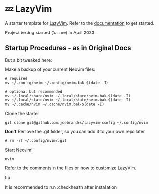 # 💤 LazyVim

A starter template for [LazyVim](https://github.com/LazyVim/LazyVim).
Refer to the [documentation](https://lazyvim.github.io/installation) to get started.

Project testing started (for me) in April 2023.

## Startup Procedures - as in Original Docs

But a bit tweaked here:

Make a backup of your current Neovim files:

```
# required
mv ~/.config/nvim ~/.config/nvim.bak-$(date -I)
  
# optional but recommended
mv ~/.local/share/nvim ~/.local/share/nvim.bak-$(date -I)
mv ~/.local/state/nvim ~/.local/state/nvim.bak-$(date -I)
mv ~/.cache/nvim ~/.cache/nvim.bak-$(date -I)
```

Clone the starter

```
git clone git@github.com:joebrandes/lazyvim-config ~/.config/nvim
```

**Don't** Remove the .git folder, so you can add it to your own repo later

```
# rm -rf ~/.config/nvim/.git
```

Start Neovim!

```
nvim
```

Refer to the comments in the files on how to customize LazyVim.

tip

It is recommended to run :checkhealth after installation

